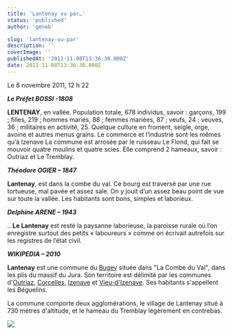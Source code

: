 ```yaml
---
title: 'Lantenay vu par…'
status: 'published'
author: 'geneb'

slug: 'lantenay-vu-par'
description: ''
coverImage: ''
publishedAt: '2011-11-08T13:36:30.000Z'
date: 2011-11-08T13:36:30.000Z
---
```


Le 8 novembre 2011, 12 h 22

***Le Préfet BOSSI -1808***

**LENTENAY**, en vallée. Population totale, 678 individus, savoir : garçons, 199 ; filles, 219 ; hommes mariés, 88 ; femmes mariées, 87 ; veufs, 24 ; veuves, 36 ; militaires en activité, 25. Quelque culture en froment, seigle, orge, avoine et autres menus grains. Le commerce et l’industrie sont les mêmes qu’à Izenave La commune est arrosée par le ruisseau Le Flond, qui fait se mouvoir quatre moulins et quatre scies. Elle comprend 2 hameaux, savoir : Outriaz et Le Tremblay.

***Théodore OGIER – 1847***

**Lantenay**, est dans la combe du val. Ce bourg est traversé par une rue tortueuse, mal pavée et assez sale. On y jouit d’un assez beau point de vue sur toute la vallée. Les habitants sont bons, simples et laborieux.

***Delphine ARENE – 1943***

…**Le Lantenay** est resté la paysanne laborieuse, la paroisse rurale où l’on enregistre surtout des petits « laboureurs » comme on écrivait autrefois sur les registres de l’état civil.

***WIKIPEDIA – 2010***

**Lantenay** est une commune du [Bugey](http://fr.wikipedia.org/wiki/Bugey) située dans "La Combe du Val", dans les plis du massif du Jura. Son territoire est délimité par les communes d'[Outriaz](http://fr.wikipedia.org/wiki/Outriaz), [Corcelles](http://fr.wikipedia.org/wiki/Corcelles_\(Ain\)), [Izenave](http://fr.wikipedia.org/wiki/Izenave) et [Vieu-d'Izenave](http://fr.wikipedia.org/wiki/Vieu-d%27Izenave). Ses habitants s'appellent les Béguelins.

La commune comporte deux agglomérations, le village de Lantenay situé à 730 mètres d'altitude, et le hameau du Tremblay légèrement en contrebas.

![](/img/beguelins/image-M0Nj.png)
